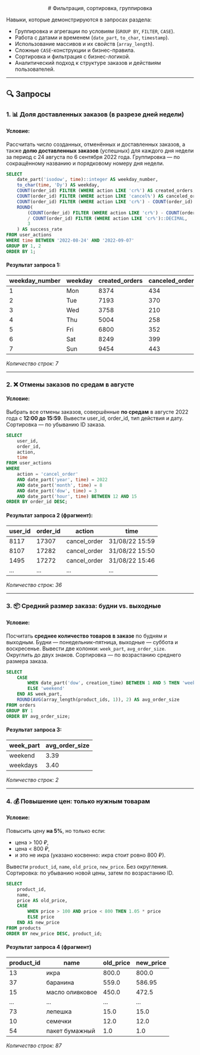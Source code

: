 <div align='center'> # 	Фильтрация, сортировка, группировка  </div>

Навыки, которые демонстрируются в запросах раздела:

- Группировка и агрегации по условиям (`GROUP BY`, `FILTER`, `CASE`).
- Работа с датами и временем (`date_part`, `to_char`, `timestamp`).
- Использование массивов и их свойств (`array_length`).
- Сложные `CASE`-конструкции и бизнес-правила.
- Сортировка и фильтрация с бизнес-логикой.
- Аналитический подход к структуре заказов и действиям пользователей.

---

## 🔍 Запросы

### 1. 📊 Доля доставленных заказов (в разрезе дней недели)

#### Условие:
Рассчитать число созданных, отменённых и доставленных заказов, а также **долю доставленных заказов** (успешных) для каждого дня недели за период с 24 августа по 6 сентября 2022 года. Группировка — по сокращённому названию и порядковому номеру дня недели.

```sql
SELECT 
    date_part('isodow', time)::integer AS weekday_number,
    to_char(time, 'Dy') AS weekday,
    COUNT(order_id) FILTER (WHERE action LIKE 'cr%') AS created_orders,
    COUNT(order_id) FILTER (WHERE action LIKE 'cancel%') AS canceled_orders,
    COUNT(order_id) FILTER (WHERE action LIKE 'cr%') - COUNT(order_id) FILTER (WHERE action LIKE 'cancel%') AS actual_orders,
    ROUND(
        (COUNT(order_id) FILTER (WHERE action LIKE 'cr%') - COUNT(order_id) FILTER (WHERE action LIKE 'cancel%')) 
        / COUNT(order_id) FILTER (WHERE action LIKE 'cr%')::DECIMAL, 
        3
    ) AS success_rate
FROM user_actions
WHERE time BETWEEN '2022-08-24' AND '2022-09-07'
GROUP BY 1, 2
ORDER BY 1;
```
#### Результат запроса 1:

| weekday_number | weekday | created_orders | canceled_orders | actual_orders | success_rate |
|----------------|---------|----------------|-----------------|---------------|--------------|
| 1              | Mon     | 8374           | 434             | 7940          | 0.948        |
| 2              | Tue     | 7193           | 370             | 6823          | 0.949        |
| 3              | Wed     | 3758           | 210             | 3548          | 0.944        |
| 4              | Thu     | 5004           | 258             | 4746          | 0.948        |
| 5              | Fri     | 6800           | 352             | 6448          | 0.948        |
| 6              | Sat     | 8249           | 399             | 7850          | 0.952        |
| 7              | Sun     | 9454           | 443             | 9011          | 0.953        |

<p> <i> Количество строк: 7 </i> </p> 

---

### 2. ❌ Отмены заказов по средам в августе

#### Условие:
Выбрать все отмены заказов, совершённые **по средам** в августе 2022 года с **12:00 до 15:59**. Вывести user_id, order_id, тип действия и дату. Сортировка — по убыванию ID заказа.

```sql
SELECT 
    user_id,
    order_id,
    action,
    time
FROM user_actions
WHERE 
    action = 'cancel_order'
    AND date_part('year', time) = 2022
    AND date_part('month', time) = 8
    AND date_part('dow', time) = 3
    AND date_part('hour', time) BETWEEN 12 AND 15
ORDER BY order_id DESC;
```
#### Результат запроса 2 (фрагмент):

| user_id | order_id | action       | time           |
|---------|----------|--------------|----------------|
| 8117    | 17307    | cancel_order | 31/08/22 15:59 |
| 8107    | 17282    | cancel_order | 31/08/22 15:50 |
| 1495    | 17272    | cancel_order | 31/08/22 15:46 |
| ...        | ...             | ...       | ... |

<p> <i> Количество строк: 36 </i> </p>

---

### 3. 📦 Средний размер заказа: будни vs. выходные

#### Условие:
Посчитать **среднее количество товаров в заказе** по будням и выходным. Будни — понедельник–пятница, выходные — суббота и воскресенье. Вывести две колонки: `week_part`, `avg_order_size`. Округлить до двух знаков. Сортировка — по возрастанию среднего размера заказа.

```sql
SELECT 
    CASE 
        WHEN date_part('dow', creation_time) BETWEEN 1 AND 5 THEN 'weekdays'
        ELSE 'weekend'
    END AS week_part,
    ROUND(AVG(array_length(product_ids, 1)), 2) AS avg_order_size
FROM orders
GROUP BY 1
ORDER BY avg_order_size;
```
#### Результат запроса 3:

| week_part | avg_order_size |
|-----------|----------------|
| weekend   | 3.39           |
| weekdays  | 3.40           |

<p> <i> Количество строк: 2 </i> </p>

---

### 4. 💰 Повышение цен: только нужным товарам

#### Условие:
Повысить цену **на 5%**, но только если:
- цена > 100 ₽,
- цена < 800 ₽,
- и это не икра (указано косвенно: икра стоит ровно 800 ₽).

Вывести `product_id`, `name`, `old_price`, `new_price`. Без округления. Сортировка: по убыванию новой цены, затем по возрастанию ID.

```sql
SELECT 
    product_id,
    name,
    price AS old_price,
    CASE 
        WHEN price > 100 AND price < 800 THEN 1.05 * price
        ELSE price
    END AS new_price
FROM products
ORDER BY new_price DESC, product_id;
```

#### Результат запроса 4 (фрагмент)

| product_id | name            | old_price | new_price |
|------------|-----------------|-----------|-----------|
| 13         | икра            | 800.0     | 800.0     |
| 37         | баранина        | 559.0     | 586.95    |
| 15         | масло оливковое | 450.0     | 472.5     |
| ...        | ...             | ...       | ...       |
| 73         | лепешка         | 15.0      | 15.0      |
| 10         | семечки         | 12.0      | 12.0      |
| 54         | пакет бумажный  | 1.0       | 1.0       |

<p> <i> Количество строк: 87 </i> </p>

